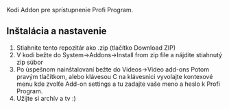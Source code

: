 Kodi Addon pre sprístupnenie Profi Program.

Inštalácia a nastavenie
----------
1. Stiahnite tento repozitár ako .zip (tlačítko Download ZIP)
2. V kodi bežte do System->Addons->Install from zip file a nájdite stiahnutý zip súbor
3. Po úspešnom nainštalovaní bežte do Videos->Video add-ons Potom pravým tlačítkom, alebo klávesou C na klávesnici vyvolajte kontexové menu kde zvolťe Add-on settings a tu zadajte vaše meno a heslo k Profi Program.
4. Užijte si archív a tv :)
